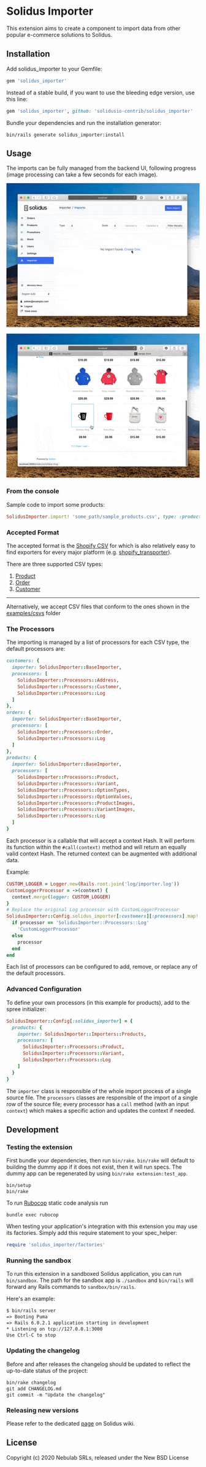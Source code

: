 # Solidus Importer

This extension aims to create a component to import data from other popular
e-commerce solutions to Solidus.

## Installation

Add solidus_importer to your Gemfile:

```ruby
gem 'solidus_importer'
```

Instead of a stable build, if you want to use the bleeding edge version, use this line:

```ruby
gem 'solidus_importer', github: 'solidusio-contrib/solidus_importer'
```

Bundle your dependencies and run the installation generator:

```shell
bin/rails generate solidus_importer:install
```

## Usage

The imports can be fully managed from the backend UI, following progress (image processing can take a few seconds for each image).

![Import products CSV from the backend](.readme/import-products-1.gif)

![Look at the newly imported products](.readme/import-products-2.gif)

### From the console

Sample code to import some products:

```ruby
SolidusImporter.import! 'some_path/sample_products.csv', type: :products
```

### Accepted Format

The accepted format is the [Shopify CSV](https://help.shopify.com/en/manual/products/import-export/using-csv) for which is also relatively easy to find exporters for every major platform (e.g. [shopify_transporter](https://github.com/Shopify/shopify_transporter)).

There are three supported CSV types:

1. [Product](https://help.shopify.com/en/manual/migrating-to-shopify/transporter-app/csv-products)
2. [Order](https://help.shopify.com/en/manual/migrating-to-shopify/transporter-app/csv-orders)
3. [Customer](https://help.shopify.com/en/manual/migrating-to-shopifsy/transporter-app/csv-customers)


---

Alternatively, we accept CSV files that conform to the ones shown in the [examples/csvs](https://github.com/solidusio-contrib/solidus_importer/tree/master/examples) folder

### The Processors

The importing is managed by a list of processors for each CSV type, the default processors are:

```rb
customers: {
  importer: SolidusImporter::BaseImporter,
  processors: [
    SolidusImporter::Processors::Address,
    SolidusImporter::Processors::Customer,
    SolidusImporter::Processors::Log
  ]
},
orders: {
  importer: SolidusImporter::BaseImporter,
  processors: [
    SolidusImporter::Processors::Order,
    SolidusImporter::Processors::Log
  ]
},
products: {
  importer: SolidusImporter::BaseImporter,
  processors: [
    SolidusImporter::Processors::Product,
    SolidusImporter::Processors::Variant,
    SolidusImporter::Processors::OptionTypes,
    SolidusImporter::Processors::OptionValues,
    SolidusImporter::Processors::ProductImages,
    SolidusImporter::Processors::VariantImages,
    SolidusImporter::Processors::Log
  ]
}
```

Each processor is a callable that will accept a context Hash. It will perform its function within the `#call(context)` method and will return an equally valid context Hash. The returned context can be augmented with additional data.

Example:

```rb
CUSTOM_LOGGER = Logger.new(Rails.root.join('log/importer.log'))
CustomLoggerProcessor = ->(context) {
  context.merge(logger: CUSTOM_LOGGER)
}
# Replace the original Log processor with CustomLoggerProcessor
SolidusImporter::Config.solidus_importer[:customers][:processors].map! do |processor|
  if processor == 'SolidusImporter::Processors::Log'
    'CustomLoggerProcessor'
  else
    processor
  end
end
```

Each list of processors can be configured to add, remove, or replace any of the default processors.

### Advanced Configuration

To define your own processors (in this example for products), add to the spree
initializer:

```ruby
SolidusImporter::Config[:solidus_importer] = {
  products: {
    importer: SolidusImporter::Importers::Products,
    processors: [
      SolidusImporter::Processors::Product,
      SolidusImporter::Processors::Variant,
      SolidusImporter::Processors::Log
    ]
  }
}
```

The `importer` class is responsible of the whole import process of a single
source file. The `processors` classes are responsible of the import of a single
row of the source file; every processor has a `call` method (with an input
`context`) which makes a specific action and updates the context if needed.

## Development

### Testing the extension

First bundle your dependencies, then run `bin/rake`. `bin/rake` will default to building the dummy
app if it does not exist, then it will run specs. The dummy app can be regenerated by using
`bin/rake extension:test_app`.

```shell
bin/setup
bin/rake
```

To run [Rubocop](https://github.com/bbatsov/rubocop) static code analysis run

```shell
bundle exec rubocop
```

When testing your application's integration with this extension you may use its factories.
Simply add this require statement to your spec_helper:

```ruby
require 'solidus_importer/factories'

```

### Running the sandbox

To run this extension in a sandboxed Solidus application, you can run `bin/sandbox`. The path for
the sandbox app is `./sandbox` and `bin/rails` will forward any Rails commands to
`sandbox/bin/rails`.

Here's an example:

```shell
$ bin/rails server
=> Booting Puma
=> Rails 6.0.2.1 application starting in development
* Listening on tcp://127.0.0.1:3000
Use Ctrl-C to stop
```

### Updating the changelog

Before and after releases the changelog should be updated to reflect the up-to-date status of
the project:

```shell
bin/rake changelog
git add CHANGELOG.md
git commit -m "Update the changelog"
```

### Releasing new versions

Please refer to the dedicated [page](https://github.com/solidusio/solidus/wiki/How-to-release-extensions) on Solidus wiki.

## License

Copyright (c) 2020 Nebulab SRLs, released under the New BSD License
